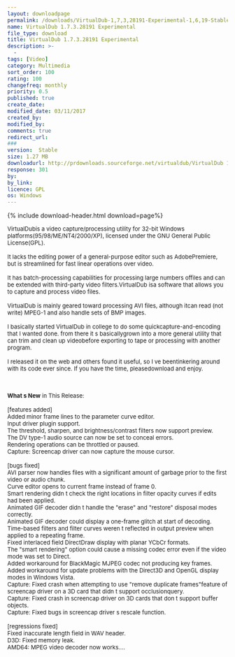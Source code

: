```yaml
---
layout: downloadpage
permalink: /downloads/VirtualDub-1,7,3,28191-Experimental-1,6,19-Stable/
name: VirtualDub 1.7.3.28191 Experimental
file_type: download
title: VirtualDub 1.7.3.28191 Experimental
description: >-
  -
tags: [Video]
category: Multimedia
sort_order: 100
rating: 100
changefreq: monthly
priority: 0.5
published: true
create_date: 
modified_date: 03/11/2017
created_by: 
modified_by: 
comments: true
redirect_url: 
### 
version:  Stable
size: 1.27 MB
downloadurl: http://prdownloads.sourceforge.net/virtualdub/VirtualDub 1.7.3.zip
response: 301
by: 
by_link: 
licence: GPL 
os: Windows
---
```


{% include download-header.html download=page%}

<p style="fix-download-text !important">
<p><font size="2"><p>VirtualDubis a video capture/processing utility for 32-bit Windows platforms(95/98/ME/NT4/2000/XP), licensed under the GNU General Public License(GPL). <br />
<br />
It lacks the editing power of a general-purpose editor such as AdobePremiere, but is streamlined for fast linear operations over video. <br />
<br />
It has batch-processing capabilities for processing large numbers offiles and can be extended with third-party video filters.VirtualDub isa software that allows you to capture and process video files. <br />
<br />
VirtualDub is mainly geared toward processing AVI files, although itcan read (not write) MPEG-1 and also handle sets of BMP images.<br />
<br />
I basically started VirtualDub in college to do some quickcapture-and-encoding that I wanted done. from there it s basicallygrown into a more general utility that can trim and clean up videobefore exporting to tape or processing with another program. <br />
<br />
I released it on the web and others found it useful, so I ve beentinkering around with its code ever since. If you have the time, pleasedownload and enjoy.</p>
<div class="celltext_big"><br />
<br />
<strong>What s New</strong> in This Release:<br />
<br />
[features added]<br />
Added minor frame lines to the parameter curve editor.<br />
Input driver plugin support.<br />
The threshold, sharpen, and brightness/contrast filters now support preview.<br />
The DV type-1 audio source can now be set to conceal errors.<br />
Rendering operations can be throttled or paused.<br />
Capture: Screencap driver can now capture the mouse cursor. <br />
<br />
[bugs fixed]<br />
AVI parser now handles files with a significant amount of garbage prior to the first video or audio chunk.<br />
Curve editor opens to current frame instead of frame 0.<br />
Smart rendering didn t check the right locations in filter opacity curves if edits had been applied.<br />
Animated GIF decoder didn t handle the "erase" and "restore" disposal modes correctly.<br />
Animated GIF decoder could display a one-frame glitch at start of decoding.<br />
Time-based filters and filter curves weren t reflected in output preview when applied to a repeating frame.<br />
Fixed interlaced field DirectDraw display with planar YCbCr formats.<br />
The "smart rendering" option could cause a missing codec error even if the video mode was set to Direct.<br />
Added workaround for BlackMagic MJPEG codec not producing key frames.<br />
Added workaround for update problems with the Direct3D and OpenGL display modes in Windows Vista.<br />
Capture: Fixed crash when attempting to use "remove duplicate frames"feature of screencap driver on a 3D card that didn t support occlusionquery.<br />
Capture: Fixed crash in screencap driver on 3D cards that don t support buffer objects.<br />
Capture: Fixed bugs in screencap driver s rescale function. <br />
<br />
[regressions fixed]<br />
Fixed inaccurate length field in WAV header.<br />
D3D: Fixed memory leak.<br />
AMD64: MPEG video decoder now works....</div></p></p>
